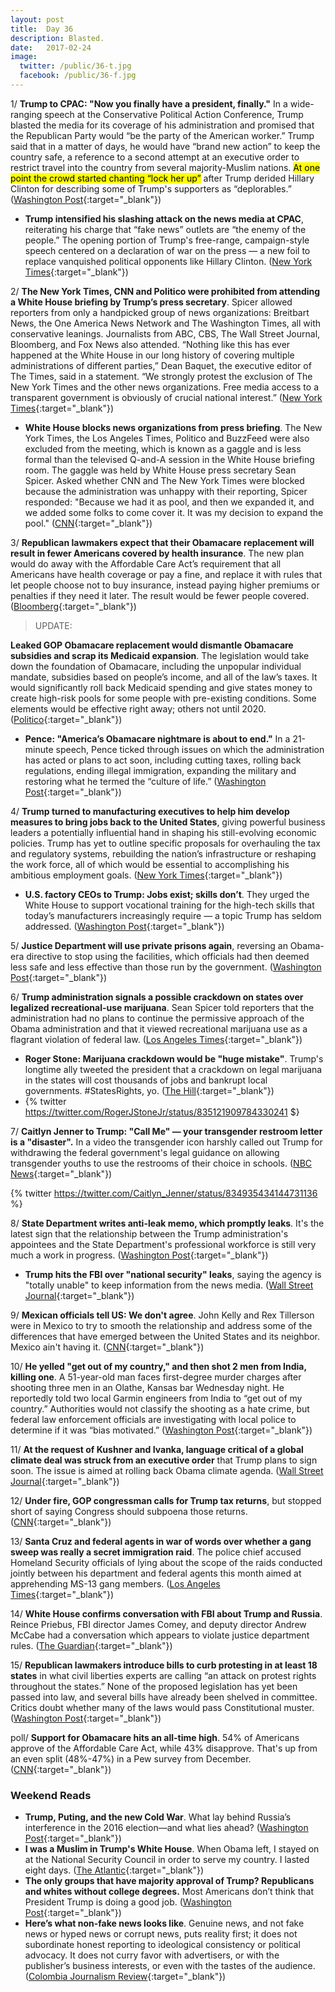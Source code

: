 ```yaml
---
layout: post
title:  Day 36
description: Blasted.
date:   2017-02-24
image:
  twitter: /public/36-t.jpg
  facebook: /public/36-f.jpg
---
```


1/ **Trump to CPAC: "Now you finally have a president, finally."** In a wide-ranging speech at the Conservative Political Action Conference, Trump blasted the media for its coverage of his administration and promised that the Republican Party would “be the party of the American worker.” Trump said that in a matter of days, he would have “brand new action” to keep the country safe, a reference to a second attempt at an executive order to restrict travel into the country from several majority-Muslim nations. <mark>At one point the crowd started chanting “lock her up”</mark> after Trump derided Hillary Clinton for describing some of Trump's supporters as “deplorables.” ([Washington Post](https://www.washingtonpost.com/news/post-politics/wp/2017/02/24/trump-to-become-first-president-since-reagan-to-address-annual-conservative-gathering/){:target="_blank"})

* **Trump intensified his slashing attack on the news media at CPAC**, reiterating his charge that “fake news” outlets are “the enemy of the people.” The opening portion of Trump's free-range, campaign-style speech centered on a declaration of war on the press — a new foil to replace vanquished political opponents like Hillary Clinton. ([New York Times](https://www.nytimes.com/2017/02/24/us/politics/trump-conservative-political-action-conference-speech.html){:target="_blank"})

2/ **The New York Times, CNN and Politico were prohibited from attending a White House briefing by Trump’s press secretary**. Spicer allowed reporters from only a handpicked group of news organizations: Breitbart News, the One America News Network and The Washington Times, all with conservative leanings. Journalists from ABC, CBS, The Wall Street Journal, Bloomberg, and Fox News also attended. “Nothing like this has ever happened at the White House in our long history of covering multiple administrations of different parties,” Dean Baquet, the executive editor of The Times, said in a statement. “We strongly protest the exclusion of The New York Times and the other news organizations. Free media access to a transparent government is obviously of crucial national interest.” ([New York Times](https://www.nytimes.com/2017/02/24/us/politics/white-house-sean-spicer-briefing.html){:target="_blank"})

* **White House blocks news organizations from press briefing**. The New York Times, the Los Angeles Times, Politico and BuzzFeed were also excluded from the meeting, which is known as a gaggle and is less formal than the televised Q-and-A session in the White House briefing room. The gaggle was held by White House press secretary Sean Spicer. Asked whether CNN and The New York Times were blocked because the administration was unhappy with their reporting, Spicer responded: "Because we had it as pool, and then we expanded it, and we added some folks to come cover it. It was my decision to expand the pool." ([CNN](http://money.cnn.com/2017/02/24/media/cnn-blocked-white-house-gaggle/){:target="_blank"})

3/ **Republican lawmakers expect that their Obamacare replacement will result in fewer Americans covered by health insurance**. The new plan would do away with the Affordable Care Act’s requirement that all Americans have health coverage or pay a fine, and replace it with rules that let people choose not to buy insurance, instead paying higher premiums or penalties if they need it later. The result would be fewer people covered. ([Bloomberg](https://www.bloomberg.com/politics/articles/2017-02-24/gop-obamacare-plan-would-cover-fewer-people-blowback-grows){:target="_blank"})

> UPDATE:
>
**Leaked GOP Obamacare replacement would dismantle Obamacare subsidies and scrap its Medicaid expansion**. The legislation would take down the foundation of Obamacare, including the unpopular individual mandate, subsidies based on people’s income, and all of the law’s taxes. It would significantly roll back Medicaid spending and give states money to create high-risk pools for some people with pre-existing conditions. Some elements would be effective right away; others not until 2020. ([Politico](http://www.politico.com/story/2017/02/house-republicans-obamacare-repeal-package-235343){:target="_blank"})
>

* **Pence: "America’s Obamacare nightmare is about to end."** In a 21-minute speech, Pence ticked through issues on which the administration has acted or plans to act soon, including cutting taxes, rolling back regulations, ending illegal immigration, expanding the military and restoring what he termed the “culture of life.” ([Washington Post](https://www.washingtonpost.com/news/post-politics/wp/2017/02/23/vp-pence-americas-obamacare-nightmare-is-about-to-end/){:target="_blank"})

4/ **Trump turned to manufacturing executives to help him develop measures to bring jobs back to the United States**, giving powerful business leaders a potentially influential hand in shaping his still-evolving economic policies. Trump has yet to outline specific proposals for overhauling the tax and regulatory systems, rebuilding the nation’s infrastructure or reshaping the work force, all of which would be essential to accomplishing his ambitious employment goals. ([New York Times](https://www.nytimes.com/2017/02/23/us/politics/trump-manufacturing.html){:target="_blank"})

* **U.S. factory CEOs to Trump: Jobs exist; skills don’t**. They urged the White House to support vocational training for the high-tech skills that today’s manufacturers increasingly require — a topic Trump has seldom addressed. ([Washington Post](https://www.washingtonpost.com/business/trump-meets-with-manufacturing-ceos/2017/02/23/6e511c5a-f9e7-11e6-aa1e-5f735ee31334_story.html){:target="_blank"})

5/ **Justice Department will use private prisons again**, reversing an Obama-era directive to stop using the facilities, which officials had then deemed less safe and less effective than those run by the government. ([Washington Post](https://www.washingtonpost.com/world/national-security/justice-department-will-again-use-private-prisons/2017/02/23/da395d02-fa0e-11e6-be05-1a3817ac21a5_story.html){:target="_blank"})

6/ **Trump administration signals a possible crackdown on states over legalized recreational-use marijuana**. Sean Spicer told reporters that the administration had no plans to continue the permissive approach of the Obama administration and that it viewed recreational marijuana use as a flagrant violation of federal law. ([Los Angeles Times](http://www.latimes.com/politics/la-na-pol-trump-marijuana-20170223-story.html){:target="_blank"})

* **Roger Stone: Marijuana crackdown would be "huge mistake"**. Trump's longtime ally tweeted the president that a crackdown on legal marijuana in the states will cost thousands of jobs and bankrupt local governments. #StatesRights, yo. ([The Hill](http://thehill.com/homenews/news/320970-roger-stone-legal-marijuana-crackdown-huge-mistake){:target="_blank"})
* {% twitter https://twitter.com/RogerJStoneJr/status/835121909784330241 $}

7/ **Caitlyn Jenner to Trump: "Call Me" — your transgender restroom letter is a "disaster".** In a video the transgender icon harshly called out Trump for withdrawing the federal government's legal guidance on allowing transgender youths to use the restrooms of their choice in schools. ([NBC News](http://www.nbcnews.com/feature/nbc-out/caitlyn-jenner-trump-call-me-your-transgender-restroom-letter-disaster-n725011){:target="_blank"})

{% twitter https://twitter.com/Caitlyn_Jenner/status/834935434144731136 %}

8/ **State Department writes anti-leak memo, which promptly leaks**. It's the latest sign that the relationship between the Trump administration's appointees and the State Department's professional workforce is still very much a work in progress. ([Washington Post](https://www.washingtonpost.com/news/josh-rogin/wp/2017/02/24/state-department-writes-anti-leak-memo-which-promptly-leaks/){:target="_blank"})

* **Trump hits the FBI over "national security" leaks**, saying the agency is "totally unable" to keep information from the news media. ([Wall Street Journal](https://www.wsj.com/articles/trump-hits-fbi-over-national-security-leaks-to-media-1487941799){:target="_blank"})

9/ **Mexican officials tell US: We don't agree**. John Kelly and Rex Tillerson were in Mexico to try to smooth the relationship and address some of the differences that have emerged between the United States and its neighbor. Mexico ain't having it. ([CNN](http://www.cnn.com/2017/02/23/politics/tillerson-kelly-mexico-statements/index.html){:target="_blank"})

10/ **He yelled "get out of my country," and then shot 2 men from India, killing one**. A 51-year-old man faces first-degree murder charges after shooting three men in an Olathe, Kansas bar Wednesday night. He reportedly told two local Garmin engineers from India to “get out of my country.” Authorities would not classify the shooting as a hate crime, but federal law enforcement officials are investigating with local police to determine if it was “bias motivated.” ([Washington Post](https://www.washingtonpost.com/news/morning-mix/wp/2017/02/24/get-out-of-my-country-kansan-reportedly-yelled-before-shooting-2-men-from-india-killing-one/){:target="_blank"})

11/ **At the request of Kushner and Ivanka, language critical of a global climate deal was struck from an executive order** that Trump plans to sign soon. The issue is aimed at rolling back Obama climate agenda. ([Wall Street Journal](https://www.wsj.com/articles/ivanka-trump-jared-kushner-pushed-to-remove-language-critical-of-climate-deal-from-executive-order-1487889272){:target="_blank"})

12/ **Under fire, GOP congressman calls for Trump tax returns**, but stopped short of saying Congress should subpoena those returns. ([CNN](http://www.cnn.com/2017/02/23/politics/matt-gaetz-donald-trump-tax-returns/){:target="_blank"})

13/ **Santa Cruz and federal agents in war of words over whether a gang sweep was really a secret immigration raid**. The police chief accused Homeland Security officials of lying about the scope of the raids conducted jointly between his department and federal agents this month aimed at apprehending MS-13 gang members. ([Los Angeles Times](http://www.latimes.com/local/lanow/la-me-ln-santa-cruz-ice-raid-20170223-story.html){:target="_blank"})

14/ **White House confirms conversation with FBI about Trump and Russia**. Reince Priebus, FBI director James Comey, and deputy director Andrew McCabe had a conversation which appears to violate justice department rules. ([The Guardian](https://www.theguardian.com/us-news/2017/feb/24/donald-trump-russia-reince-priebus-fbi-talks-james-comey){:target="_blank"})

15/ **Republican lawmakers introduce bills to curb protesting in at least 18 states** in what civil liberties experts are calling “an attack on protest rights throughout the states.” None of the proposed legislation has yet been passed into law, and several bills have already been shelved in committee. Critics doubt whether many of the laws would pass Constitutional muster. ([Washington Post](https://www.washingtonpost.com/news/wonk/wp/2017/02/24/republican-lawmakers-introduce-bills-to-curb-protesting-in-at-least-17-states/){:target="_blank"})

poll/ **Support for Obamacare hits an all-time high**. 54% of Americans approve of the Affordable Care Act, while 43% disapprove. That's up from an even split (48%-47%) in a Pew survey from December. ([CNN](http://www.cnn.com/2017/02/24/politics/pew-survey-obamacare-support-record-high/){:target="_blank"})

### Weekend Reads
* **Trump, Puting, and the new Cold War**. What lay behind Russia’s interference in the 2016 election—and what lies ahead? ([Washington Post](http://www.newyorker.com/magazine/2017/03/06/trump-putin-and-the-new-cold-war){:target="_blank"})
* **I was a Muslim in Trump's White House**. When Obama left, I stayed on at the National Security Council in order to serve my country. I lasted eight days. ([The Atlantic](https://www.theatlantic.com/politics/archive/2017/02/rumana-ahmed-trump/517521/){:target="_blank"})
* **The only groups that have majority approval of Trump? Republicans and whites without college degrees.** Most Americans don’t think that President Trump is doing a good job. ([Washington Post](https://www.washingtonpost.com/news/politics/wp/2017/02/24/the-only-groups-that-have-majority-approval-of-trump-republicans-and-whites-without-college-degrees/){:target="_blank"})
* **Here’s what non-fake news looks like**. Genuine news, and not fake news or hyped news or corrupt news, puts reality first; it does not subordinate honest reporting to ideological consistency or political advocacy. It does not curry favor with advertisers, or with the publisher’s business interests, or even with the tastes of the audience. ([Colombia Journalism Review](http://www.cjr.org/analysis/fake-news-real-news-list.php){:target="_blank"})